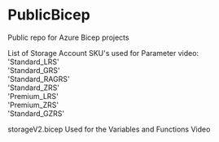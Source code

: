 # PublicBicep
Public repo for Azure Bicep projects

List of Storage Account SKU's used for Parameter video:  
  'Standard_LRS'  
  'Standard_GRS'  
  'Standard_RAGRS'  
  'Standard_ZRS'  
  'Premium_LRS'  
  'Premium_ZRS'  
  'Standard_GZRS'  
 
storageV2.bicep  Used for the Variables and Functions Video
